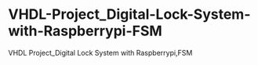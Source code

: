 # VHDL-Project_Digital-Lock-System-with-Raspberrypi-FSM
VHDL Project_Digital Lock System with Raspberrypi,FSM
